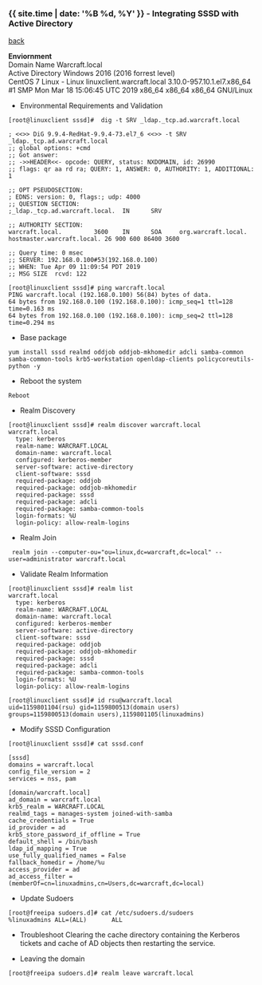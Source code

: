 

### {{ site.time | date: '%B %d, %Y' }} - Integrating SSSD with Active Directory

[back](https://alinruisu.github.io/)

**Enviornment**  
Domain Name Warcraft.local  
Active Directory Windows 2016 (2016 forrest level)  
CentOS 7 Linux - Linux linuxclient.warcraft.local 3.10.0-957.10.1.el7.x86_64 #1 SMP Mon Mar 18 15:06:45 UTC 2019 x86_64 x86_64 x86_64 GNU/Linux  


- Environmental Requirements and Validation
```
[root@linuxclient sssd]#  dig -t SRV _ldap._tcp.ad.warcraft.local

; <<>> DiG 9.9.4-RedHat-9.9.4-73.el7_6 <<>> -t SRV _ldap._tcp.ad.warcraft.local
;; global options: +cmd
;; Got answer:
;; ->>HEADER<<- opcode: QUERY, status: NXDOMAIN, id: 26990
;; flags: qr aa rd ra; QUERY: 1, ANSWER: 0, AUTHORITY: 1, ADDITIONAL: 1

;; OPT PSEUDOSECTION:
; EDNS: version: 0, flags:; udp: 4000
;; QUESTION SECTION:
;_ldap._tcp.ad.warcraft.local.  IN      SRV

;; AUTHORITY SECTION:
warcraft.local.         3600    IN      SOA     org.warcraft.local. hostmaster.warcraft.local. 26 900 600 86400 3600

;; Query time: 0 msec
;; SERVER: 192.168.0.100#53(192.168.0.100)
;; WHEN: Tue Apr 09 11:09:54 PDT 2019
;; MSG SIZE  rcvd: 122

[root@linuxclient sssd]# ping warcraft.local
PING warcraft.local (192.168.0.100) 56(84) bytes of data.
64 bytes from 192.168.0.100 (192.168.0.100): icmp_seq=1 ttl=128 time=0.163 ms
64 bytes from 192.168.0.100 (192.168.0.100): icmp_seq=2 ttl=128 time=0.294 ms
```

- Base package
```
yum install sssd realmd oddjob oddjob-mkhomedir adcli samba-common samba-common-tools krb5-workstation openldap-clients policycoreutils-python -y
```
- Reboot the system
```
Reboot
```
- Realm Discovery
```
[root@linuxclient sssd]# realm discover warcraft.local
warcraft.local
  type: kerberos
  realm-name: WARCRAFT.LOCAL
  domain-name: warcraft.local
  configured: kerberos-member
  server-software: active-directory
  client-software: sssd
  required-package: oddjob
  required-package: oddjob-mkhomedir
  required-package: sssd
  required-package: adcli
  required-package: samba-common-tools
  login-formats: %U
  login-policy: allow-realm-logins
```

- Realm Join
```
 realm join --computer-ou="ou=linux,dc=warcraft,dc=local" --user=administrator warcraft.local
```

- Validate Realm Information
```
[root@linuxclient sssd]# realm list
warcraft.local
  type: kerberos
  realm-name: WARCRAFT.LOCAL
  domain-name: warcraft.local
  configured: kerberos-member
  server-software: active-directory
  client-software: sssd
  required-package: oddjob
  required-package: oddjob-mkhomedir
  required-package: sssd
  required-package: adcli
  required-package: samba-common-tools
  login-formats: %U
  login-policy: allow-realm-logins

[root@linuxclient sssd]# id rsu@warcraft.local
uid=1159801104(rsu) gid=1159800513(domain users) groups=1159800513(domain users),1159801105(linuxadmins)
```

- Modify SSSD Configuration
```
[root@linuxclient sssd]# cat sssd.conf

[sssd]
domains = warcraft.local
config_file_version = 2
services = nss, pam

[domain/warcraft.local]
ad_domain = warcraft.local
krb5_realm = WARCRAFT.LOCAL
realmd_tags = manages-system joined-with-samba
cache_credentials = True
id_provider = ad
krb5_store_password_if_offline = True
default_shell = /bin/bash
ldap_id_mapping = True
use_fully_qualified_names = False
fallback_homedir = /home/%u
access_provider = ad
ad_access_filter = (memberOf=cn=linuxadmins,cn=Users,dc=warcraft,dc=local)
```

- Update Sudoers
```
[root@freeipa sudoers.d]# cat /etc/sudoers.d/sudoers
%linuxadmins ALL=(ALL)       ALL
```

- Troubleshoot
Clearing the cache directory containing the Kerberos tickets and cache of AD objects then restarting the service.

- Leaving the domain
```
[root@freeipa sudoers.d]# realm leave warcraft.local
```